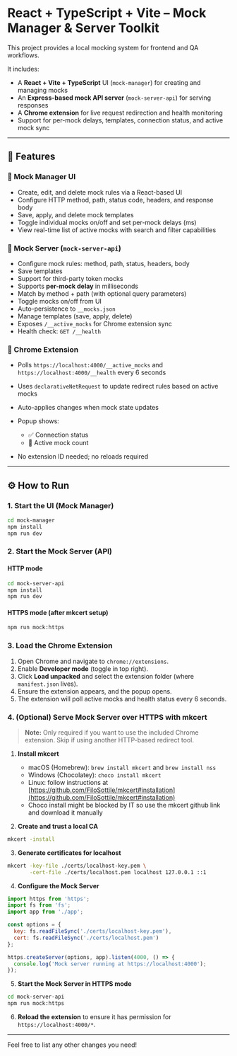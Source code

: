 # React + TypeScript + Vite – Mock Manager & Server Toolkit

This project provides a local mocking system for frontend and QA workflows.

It includes:

* A **React + Vite + TypeScript** UI (`mock-manager`) for creating and managing mocks
* An **Express-based mock API server** (`mock-server-api`) for serving responses
* A **Chrome extension** for live request redirection and health monitoring
* Support for per-mock delays, templates, connection status, and active mock sync

---

## 🔧 Features

### 🎨 Mock Manager UI

* Create, edit, and delete mock rules via a React-based UI
* Configure HTTP method, path, status code, headers, and response body
* Save, apply, and delete mock templates
* Toggle individual mocks on/off and set per-mock delays (ms)
* View real-time list of active mocks with search and filter capabilities

### 🧩 Mock Server (`mock-server-api`)

* Configure mock rules: method, path, status, headers, body
* Save templates
* Support for third-party token mocks
* Supports **per-mock delay** in milliseconds
* Match by method + path (with optional query parameters)
* Toggle mocks on/off from UI
* Auto-persistence to `__mocks.json`
* Manage templates (save, apply, delete)
* Exposes `/__active_mocks` for Chrome extension sync
* Health check: `GET /__health`

### 🧪 Chrome Extension

* Polls `https://localhost:4000/__active_mocks` and `https://localhost:4000/__health` every 6 seconds
* Uses `declarativeNetRequest` to update redirect rules based on active mocks
* Auto-applies changes when mock state updates
* Popup shows:

  * ✅ Connection status
  * 🔢 Active mock count
* No extension ID needed; no reloads required

---

## ⚙️ How to Run

### 1. Start the UI (Mock Manager)

```bash
cd mock-manager
npm install
npm run dev
```

### 2. Start the Mock Server (API)

#### HTTP mode

```bash
cd mock-server-api
npm install
npm run dev
```

#### HTTPS mode (after mkcert setup)

```bash
npm run mock:https
```

### 3. Load the Chrome Extension

1. Open Chrome and navigate to `chrome://extensions`.
2. Enable **Developer mode** (toggle in top right).
3. Click **Load unpacked** and select the extension folder (where `manifest.json` lives).
4. Ensure the extension appears, and the popup opens.
5. The extension will poll active mocks and health status every 6 seconds.

### 4. (Optional) Serve Mock Server over HTTPS with mkcert

> **Note:** Only required if you want to use the included Chrome extension. Skip if using another HTTP-based redirect tool.

1. **Install mkcert**

   * macOS (Homebrew): `brew install mkcert` and `brew install nss`
   * Windows (Chocolatey): `choco install mkcert`
   * Linux: follow instructions at [https://github.com/FiloSottile/mkcert#installation](https://github.com/FiloSottile/mkcert#installation)
   * Choco install might be blocked by IT so use the mkcert github link and download it manually

2. **Create and trust a local CA**

```bash
mkcert -install
```

3. **Generate certificates for localhost**

```bash
mkcert -key-file ./certs/localhost-key.pem \
       -cert-file ./certs/localhost.pem localhost 127.0.0.1 ::1
```

4. **Configure the Mock Server**

```js
import https from 'https';
import fs from 'fs';
import app from './app';

const options = {
  key: fs.readFileSync('./certs/localhost-key.pem'),
  cert: fs.readFileSync('./certs/localhost.pem')
};

https.createServer(options, app).listen(4000, () => {
  console.log('Mock server running at https://localhost:4000');
});
```

5. **Start the Mock Server in HTTPS mode**

```bash
cd mock-server-api
npm run mock:https
```

6. **Reload the extension** to ensure it has permission for `https://localhost:4000/*`.

---

Feel free to list any other changes you need!
